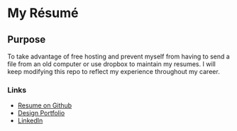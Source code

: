 # My Résumé
## Purpose
To take advantage of free hosting and prevent myself from having to send a file from an old computer or use dropbox to maintain my resumes. I will keep modifying this repo to reflect my experience throughout my career.

### Links
* [Resume on Github](resume.md)
* [Design Portfolio](http://dillonchr.github.io/portfolio/ "Not proud of this one but it's the best I've got published so far.")
* [LinkedIn](https://www.linkedin.com/in/dillonchr)